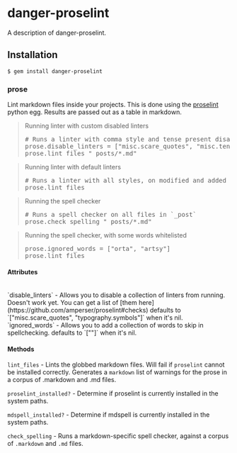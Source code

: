 # danger-proselint

A description of danger-proselint.

## Installation

    $ gem install danger-proselint


### prose

Lint markdown files inside your projects.
This is done using the [proselint](http://proselint.com) python egg.
Results are passed out as a table in markdown.

<blockquote>Running linter with custom disabled linters
  <pre>
# Runs a linter with comma style and tense present disabled
prose.disable_linters = ["misc.scare_quotes", "misc.tense_present"]
prose.lint_files "_posts/*.md"</pre>
</blockquote>

<blockquote>Running linter with default linters
  <pre>
# Runs a linter with all styles, on modified and added markdown files in this PR
prose.lint_files</pre>
</blockquote>

<blockquote>Running the spell checker
  <pre>
# Runs a spell checker on all files in `_post`
prose.check_spelling "_posts/*.md"</pre>
</blockquote>

<blockquote>Running the spell checker, with some words whitelisted
  <pre>
prose.ignored_words = ["orta", "artsy"]
prose.lint_files</pre>
</blockquote>



#### Attributes
<br>
`disable_linters` - Allows you to disable a collection of linters from running. Doesn't work yet.
You can get a list of [them here](https://github.com/amperser/proselint#checks)
defaults to `["misc.scare_quotes", "typography.symbols"]` when it's nil.
<br>
`ignored_words` - Allows you to add a collection of words to skip in spellchecking.
defaults to `[""]` when it's nil.



#### Methods

`lint_files` - Lints the globbed markdown files. Will fail if `proselint` cannot be installed correctly.
Generates a `markdown` list of warnings for the prose in a corpus of .markdown and .md files.

`proselint_installed?` - Determine if proselint is currently installed in the system paths.

`mdspell_installed?` - Determine if mdspell is currently installed in the system paths.

`check_spelling` - Runs a markdown-specific spell checker, against a corpus of `.markdown` and `.md` files.
